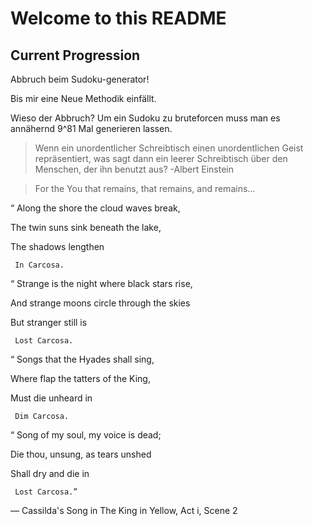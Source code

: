 # Welcome to this README

## Current Progression

Abbruch beim Sudoku-generator!

Bis mir eine Neue Methodik einfällt.

Wieso der Abbruch? Um ein Sudoku zu bruteforcen muss man es annähernd 9^81 Mal generieren lassen.


> Wenn ein unordentlicher Schreibtisch einen unordentlichen Geist repräsentiert, was sagt dann ein leerer Schreibtisch über den
> Menschen, der ihn benutzt aus?
> -Albert Einstein

> For the You that remains, that remains, and remains...

“ Along the shore the cloud waves break,

The twin suns sink beneath the lake,

The shadows lengthen

     In Carcosa.


“ Strange is the night where black stars rise,

And strange moons circle through the skies

But stranger still is

     Lost Carcosa.


“ Songs that the Hyades shall sing,

Where flap the tatters of the King,

Must die unheard in

     Dim Carcosa.


“ Song of my soul, my voice is dead;

Die thou, unsung, as tears unshed

Shall dry and die in

     Lost Carcosa.”

 

— Cassilda's Song in The King in Yellow, Act i, Scene 2


